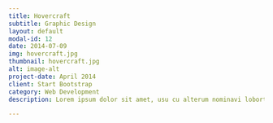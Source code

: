 ```yaml
---
title: Hovercraft
subtitle: Graphic Design
layout: default
modal-id: 12
date: 2014-07-09
img: hovercraft.jpg
thumbnail: hovercraft.jpg
alt: image-alt
project-date: April 2014
client: Start Bootstrap
category: Web Development
description: Lorem ipsum dolor sit amet, usu cu alterum nominavi lobortis. At duo novum diceret. Tantas apeirian vix et, usu sanctus postulant inciderint ut, populo diceret necessitatibus in vim. Cu eum dicam feugiat noluisse.

---
```

